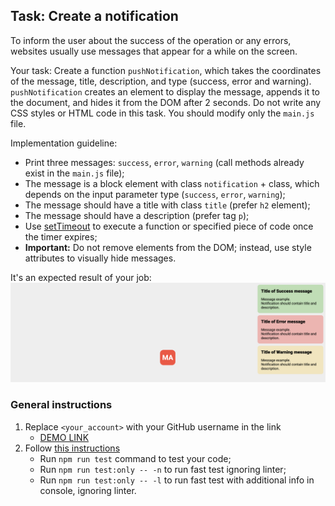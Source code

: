 ## Task: Create a notification

To inform the user about the success of the operation or any errors, websites usually use messages that appear for a while on the screen.

Your task: Create a function `pushNotification`, which takes the coordinates of the message, title, description, and type
(success, error and warning). `pushNotification` creates an element to display the message, appends it to the document, and hides it from the DOM after 2 seconds.
Do not write any CSS styles or HTML code in this task. You should modify only the `main.js` file.

Implementation guideline:
- Print three messages: `success`, `error`, `warning` (call methods already exist in the `main.js` file);
- The message is a block element with class `notification` + class, which depends on the input parameter type (`success`, `error`, `warning`);
- The message should have a title with class `title` (prefer `h2` element);
- The message should have a description (prefer tag `p`);
- Use [setTimeout](https://developer.mozilla.org/en-US/docs/Web/API/WindowOrWorkerGlobalScope/setTimeout) to execute a function or specified piece of code once the timer expires;
- **Important:** Do not remove elements from the DOM; instead, use style attributes to visually hide messages.

It's an expected result of your job:
![Result](./src/images/result.png)

### General instructions

1. Replace `<your_account>` with your GitHub username in the link
    - [DEMO LINK](https://YuliaSabitova.github.io/js_notification_DOM/)
2. Follow [this instructions](https://mate-academy.github.io/layout_task-guideline/)
    - Run `npm run test` command to test your code;
    - Run `npm run test:only -- -n` to run fast test ignoring linter;
    - Run `npm run test:only -- -l` to run fast test with additional info in console, ignoring linter.

